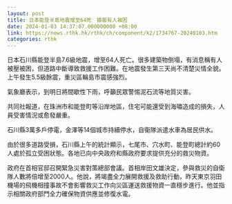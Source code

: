 ```yaml
---
layout: post
title: 日本能登半島地震增至64死　據報有人被困
date: 2024-01-03 14:37:07.000000000 +08:00
link: https://news.rthk.hk/rthk/ch/component/k2/1734767-20240103.htm
categories: rthk
---
```


日本石川縣能登半島7.6級地震，增至64人死亡。很多建築物倒塌，有消息稱有人被壓被困，但道路中斷導致救援工作困難。在地震發生第三天尚不清楚災情全貌。上午發生5.5級餘震，重災區輪島市震感強烈。

氣象廳表示，到明日將間歇性下雨，呼籲民眾警惕泥石流等地質災害。

共同社報道，在珠洲市和能登町等沿岸地區，住宅可能還受到海嘯造成的損失，人員受害情況或愈發嚴重。

石川縣3萬多戶停電，金澤等14個城市持續停水，自衞隊派遣水車為居民供水。

由於很多道路受損，石川縣上午的統計顯示，七尾市、穴水町、能登町總計約60人處於孤立受困狀態。各地已向中央政府和縣政府要求提供充分的救災物資。

政府在首相官邸召開緊急災害對策總部會議。首相岸田文雄決定，參與救災的自衛隊人數將倍增至2000人。他說，將竭盡全力展開救援及救助行動，昨天東京羽田機場的飛機相撞事故不會影響救災工作向災區運送救援物資一直穩步進行。他並指示相關政府部門全力確保物資供應並修復水電。

